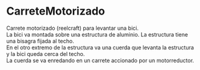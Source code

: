 # CarreteMotorizado
Carrete motorizado (reelcraft) para levantar una bici.  
La bici va montada sobre una estructura de aluminio. La estructura tiene una bisagra fijada al techo.  
En el otro extremo de la estructura va una cuerda que levanta la estructura y la bici queda cerca del techo.  
La cuerda se va enredando en un carrete accionado por un motorreductor.  
